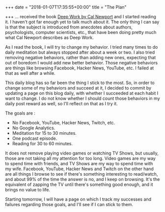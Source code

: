 +++
date = "2018-01-07T17:35:55+00:00"
title = "The Plan"

+++
... received the book [Deep Work by Cal Newport](https://www.amazon.ca/Deep-Work-Focused-Success-Distracted/dp/1455586692) and I started reading it. I haven't got far enough yet to talk much about it. The only thing I can say is that the subject is introduced from anecdotes about authors, psychologists, computer scientists, etc., that have been doing pretty much what Cal Newport describes as Deep Work.

As I read the book, I will try to change my behavior. I tried many times to do daily meditation but always stopped after about a week or two. I also tried removing negative behaviors, rather than adding new ones, expecting that out of boredom I would add new better behavior. Those negative behaviors are things like browsing Facebook, Hacker News, YouTube, etc. I failed at that as well after a while.

This daily blog has so far been the thing I stick to the most. So, in order to change some of my behaviors and succeed at it, I decided to commit by updating a page on this blog daily, with whether I succeeded at each habit I want to change. I do not know whether I should count those behaviors in my daily post reward as well, so I'll reflect on that as I try it.

The goals are :

* No Facebook, YouTube, Hacker News, Twitch, etc.
* No Google Analytics.
* Meditation for 15 to 30 minutes.
* One podcast episode.
* Reading for 30 to 60 minutes.

It does not remove playing video games or watching TV Shows, but usually, those are not taking all my attention for too long. Video games are my way to spend time with friends, and TV Shows are my way to spend time with my wife. Facebook, YouTube, Hacker News and Twitch on the other hand are all things I browse to see if there's something interesting to read/watch, and about 99% of the time the answer is no, and I keep on browsing. It's the equivalent of zapping the TV until there's something good enough, and it brings no value to life.

Starting tomorrow, I will have a page on which I track my successes and failures regarding those goals, and I'll see if I can stick to them.